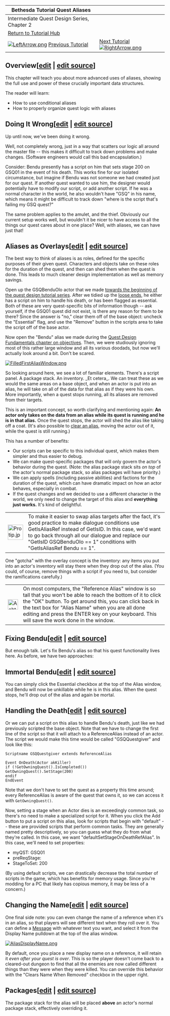 | Bethesda Tutorial Quest Aliases                                                                                                                                                                                                                             |                                                                                                                                                                                                                                                                                              |
| ----------------------------------------------------------------------------------------------------------------------------------------------------------------------------------------------------------------------------------------------------------- | -------------------------------------------------------------------------------------------------------------------------------------------------------------------------------------------------------------------------------------------------------------------------------------------- |
| Intermediate Quest Design Series, Chapter 2                                                                                                                                                                                                                 |                                                                                                                                                                                                                                                                                              |
| [Return to Tutorial Hub](https://ck.uesp.net/wiki/Category:Tutorials "Category:Tutorials")                                                                                                                                                                  |                                                                                                                                                                                                                                                                                              |
| [![LeftArrow.png](https://ck.uesp.net/w/images/9/97/LeftArrow.png)](https://ck.uesp.net/wiki/Bethesda_Tutorial_Packages "Bethesda Tutorial Packages") [Previous Tutorial](https://ck.uesp.net/wiki/Bethesda_Tutorial_Packages "Bethesda Tutorial Packages") | [Next Tutorial](https://ck.uesp.net/wiki/Bethesda_Tutorial_Advanced_Dialogue "Bethesda Tutorial Advanced Dialogue")[![RightArrow.png](https://ck.uesp.net/w/images/c/cc/RightArrow.png)](https://ck.uesp.net/wiki/Bethesda_Tutorial_Advanced_Dialogue "Bethesda Tutorial Advanced Dialogue") |

## Overview\[[edit](https://ck.uesp.net/w/index.php?title=Bethesda_Tutorial_Quest_Aliases&veaction=edit&section=1 "Edit section: Overview") | [edit source](https://ck.uesp.net/w/index.php?title=Bethesda_Tutorial_Quest_Aliases&action=edit&section=1 "Edit section: Overview")\]

This chapter will teach you about more advanced uses of aliases, showing the full use and power of these crucially important data structures.

The reader will learn:

-   How to use conditional aliases
-   How to properly organize quest logic with aliases

## Doing It Wrong\[[edit](https://ck.uesp.net/w/index.php?title=Bethesda_Tutorial_Quest_Aliases&veaction=edit&section=2 "Edit section: Doing It Wrong") | [edit source](https://ck.uesp.net/w/index.php?title=Bethesda_Tutorial_Quest_Aliases&action=edit&section=2 "Edit section: Doing It Wrong")\]

Up until now, we've been doing it wrong.

Well, not completely wrong, just in a way that scatters our logic all around the master file -- this makes it difficult to track down problems and make changes. (Software engineers would call this bad encapsulation.)

Consider: Bendu presently has a script on him that sets stage 200 on GSQ01 in the event of his death. This works fine for our isolated circumstance, but imagine if Bendu was not someone we had created just for our quest. If another quest wanted to use him, the designer would potentially have to modify our script, or add another script. If he was a normal character in the world, he also wouldn't have "GSQ" in his name, which means it might be difficult to track down "where is the script that's failing my GSQ quest?"

The same problem applies to the amulet, and the thief. Obviously our current setup works well, but wouldn't it be nicer to have access to all the things our quest cares about in one place? Well, with aliases, we can have just that!

## Aliases as Overlays\[[edit](https://ck.uesp.net/w/index.php?title=Bethesda_Tutorial_Quest_Aliases&veaction=edit&section=3 "Edit section: Aliases as Overlays") | [edit source](https://ck.uesp.net/w/index.php?title=Bethesda_Tutorial_Quest_Aliases&action=edit&section=3 "Edit section: Aliases as Overlays")\]

The best way to think of aliases is as roles, defined for the specific purposes of their given quest. Characters and objects take on these roles for the duration of the quest, and then can shed them when the quest is done. This leads to much cleaner design implementation as well as memory savings.

Open up the GSQBenduOlo actor that we made [towards the beginning of the quest design tutorial series](https://ck.uesp.net/wiki/Bethesda_Tutorial_Creating_an_Actor "Bethesda Tutorial Creating an Actor"). After we tidied up the [loose ends](https://ck.uesp.net/wiki/Bethesda_Tutorial_Quest_Loose_Ends "Bethesda Tutorial Quest Loose Ends"), he either has a script on him to handle his death, or has been flagged as essential. Both of these are very quest-specific bits of information though -- ask yourself, if the GSQ01 quest did not exist, is there any reason for them to be there? Since the answer is "no," clear them off of the base object: uncheck the "Essential" flag, and use the "Remove" button in the scripts area to take the script off of the base actor.

Now open the "Bendu" alias we made during the [Quest Design Fundamentals chapter on objectives](https://ck.uesp.net/wiki/Bethesda_Tutorial_Quest_Objectives "Bethesda Tutorial Quest Objectives"). Then, we were studiously ignoring most of this rather large window and all its various doodads, but now we'll actually look around a bit. Don't be scared.

[![FilledFirstAliasWindow.png](https://ck.uesp.net/w/images/thumb/8/8d/FilledFirstAliasWindow.png/600px-FilledFirstAliasWindow.png)](https://ck.uesp.net/wiki/File:FilledFirstAliasWindow.png)

So looking around here, we see a lot of familiar elements. There's a script panel. A package stack. An inventory. \_Et cetera\_. We can treat these as we would the same areas on a base object, and when an actor is put into an alias, he will take on all of the data for that alias as if they were his own. More importantly, when a quest stops running, all its aliases are removed from their targets.

This is an important concept, so worth clarifying and mentioning again: **An actor only takes on the data from an alias while its quest is running and he is in that alias.** Once the quest stops, the actor will shed the alias like taking off a coat. (It's also possible to [clear an alias](https://ck.uesp.net/wiki/Clear_-_ReferenceAlias "Clear - ReferenceAlias"), moving the actor out of it, while the quest is still running.)

This has a number of benefits:

-   Our scripts can be specific to this individual quest, which makes them simpler and thus easier to debug.
-   We can make quest-specific packages that will only govern the actor's behavior during the quest. (Note: the alias package stack sits _on top_ of the actor's normal package stack, so alias packages will have priority.)
-   We can apply spells (including passive abilities) and factions for the duration of the quest, which can have dramatic impact on how an actor behaves, especially in combat.
-   If the quest changes and we decided to use a different character in the world, we only need to change the target of this alias and **everything just works.** It's kind of delightful.

<table><tbody><tr><td><a href="https://ck.uesp.net/wiki/File:Protip.jpg"><img alt="Protip.jpg" src="https://ck.uesp.net/w/images/thumb/6/6a/Protip.jpg/48px-Protip.jpg" decoding="async" width="48" height="48" srcset="https://ck.uesp.net/w/images/6/6a/Protip.jpg 1.5x"></a></td><td>To make it easier to swap alias targets after the fact, it's good practice to make dialogue conditions use GetIsAliasRef instead of GetIsID. In this case, we'd want to go back through all our dialogue and replace our "GetIsID GSQBenduOlo == 1" conditions with "GetIsAliasRef Bendu == 1".</td></tr></tbody></table>

One "gotcha" with the overlay concept is the inventory: any items you put into an actor's inventory will stay there when they drop out of the alias. (You could, of course, remove things with a script if you need to, but consider the ramifications carefully.)

<table><tbody><tr><td><a href="https://ck.uesp.net/wiki/File:Achtung.png"><img alt="Achtung.png" src="https://ck.uesp.net/w/images/f/f0/Achtung.png" decoding="async" width="32" height="32"></a></td><td>On most computers, the "Reference Alias" window is so tall that you won't be able to reach the bottom of it to click the "OK" button. To get around this, you can click back in the text box for "Alias Name" when you are all done editing and press the ENTER key on your keyboard. This will save the work done in the window.</td></tr></tbody></table>

## Fixing Bendu\[[edit](https://ck.uesp.net/w/index.php?title=Bethesda_Tutorial_Quest_Aliases&veaction=edit&section=4 "Edit section: Fixing Bendu") | [edit source](https://ck.uesp.net/w/index.php?title=Bethesda_Tutorial_Quest_Aliases&action=edit&section=4 "Edit section: Fixing Bendu")\]

But enough talk. Let's fix Bendu's alias so that his quest functionality lives here. As before, we have two approaches:

## Immortal Bendu\[[edit](https://ck.uesp.net/w/index.php?title=Bethesda_Tutorial_Quest_Aliases&veaction=edit&section=5 "Edit section: Immortal Bendu") | [edit source](https://ck.uesp.net/w/index.php?title=Bethesda_Tutorial_Quest_Aliases&action=edit&section=5 "Edit section: Immortal Bendu")\]

You can simply click the Essential checkbox at the top of the Alias window, and Bendu will now be unkillable while he is in this alias. When the quest stops, he'll drop out of the alias and again be mortal.

## Handling the Death\[[edit](https://ck.uesp.net/w/index.php?title=Bethesda_Tutorial_Quest_Aliases&veaction=edit&section=6 "Edit section: Handling the Death") | [edit source](https://ck.uesp.net/w/index.php?title=Bethesda_Tutorial_Quest_Aliases&action=edit&section=6 "Edit section: Handling the Death")\]

Or we can put a script on this alias to handle Bendu's death, just like we had previously scripted the base object. Note that we have to change the first line of the script so that it will attach to a ReferenceAlias instead of an actor. The script we would make this time would be called "GSQQuestgiver" and look like this:

```
Scriptname GSQQuestgiver extends ReferenceAlias

Event OnDeath(Actor akKiller)
if (!GetOwningQuest().IsCompleted())
GetOwningQuest().SetStage(200)
endif
EndEvent
```

Note that we don't have to set the quest as a property this time around; every ReferenceAlias is aware of the quest that owns it, so we can access it with `GetOwningQuest()`.

Now, setting a stage when an Actor dies is an exceedingly common task, so there's no need to make a specialized script for it. When you click the Add button to put a script on this alias, look for scripts that begin with "default" -- these are provided scripts that perform common tasks. They are generally named pretty descriptively, so you can guess what they do from what they're called. In this case, we want "defaultSetStageOnDeathRefAlias". In this case, we'll need to set properties:

-   myQST: GSQ01
-   preReqStage: <leave blank>
-   StageToSet: 200

(By using default scripts, we can drastically decrease the total number of scripts in the game, which has benefits for memory usage. Since you're modding for a PC that likely has copious memory, it may be less of a concern.)

## Changing the Name\[[edit](https://ck.uesp.net/w/index.php?title=Bethesda_Tutorial_Quest_Aliases&veaction=edit&section=7 "Edit section: Changing the Name") | [edit source](https://ck.uesp.net/w/index.php?title=Bethesda_Tutorial_Quest_Aliases&action=edit&section=7 "Edit section: Changing the Name")\]

One final side note: you can even change the name of a reference when it's in an alias, so that players will see different text when they roll over it. You can define a [Message](https://ck.uesp.net/wiki/Message "Message") with whatever text you want, and select it from the Display Name pulldown at the top of the alias window.

[![AliasDisplayName.png](https://ck.uesp.net/w/images/b/bf/AliasDisplayName.png)](https://ck.uesp.net/wiki/File:AliasDisplayName.png)

By default, once you place a new display name on a reference, it will retain it _even after your quest is over_. This is so the player doesn't come back to a cleared-out dungeon to find that all the enemies are now called different things than they were when they were killed. You can override this behavior with the "Clears Name When Removed" checkbox in the upper right.

## Packages\[[edit](https://ck.uesp.net/w/index.php?title=Bethesda_Tutorial_Quest_Aliases&veaction=edit&section=8 "Edit section: Packages") | [edit source](https://ck.uesp.net/w/index.php?title=Bethesda_Tutorial_Quest_Aliases&action=edit&section=8 "Edit section: Packages")\]

The package stack for the alias will be placed **above** an actor's normal package stack, effectively overriding it.